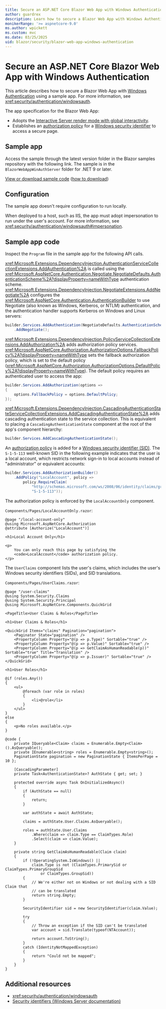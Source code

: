 ```yaml
---
title: Secure an ASP.NET Core Blazor Web App with Windows Authentication
author: guardrex
description: Learn how to secure a Blazor Web App with Windows Authentication.
monikerRange: '>= aspnetcore-9.0'
ms.author: wpickett
ms.custom: mvc
ms.date: 03/25/2025
uid: blazor/security/blazor-web-app-windows-authentication
---
```

# Secure an ASP.NET Core Blazor Web App with Windows Authentication

<!-- UPDATE 10.0 - Enable after release

[!INCLUDE[](~/includes/not-latest-version-without-not-supported-content.md)]

-->

This article describes how to secure a Blazor Web App with [Windows Authentication](/windows-server/security/windows-authentication/windows-authentication-overview) using a sample app. For more information, see <xref:security/authentication/windowsauth>.

The app specification for the Blazor Web App:

* Adopts the [Interactive Server render mode with global interactivity](xref:blazor/components/render-modes).
* Establishes an [authorization policy](xref:security/authorization/policies) for a [Windows security identifier](/windows-server/identity/ad-ds/manage/understand-security-identifiers) to access a secure page.

## Sample app

Access the sample through the latest version folder in the Blazor samples repository with the following link. The sample is in the `BlazorWebAppWinAuthServer` folder for .NET 9 or later.

[View or download sample code](https://github.com/dotnet/blazor-samples) ([how to download](xref:blazor/fundamentals/index#sample-apps))

## Configuration

The sample app doesn't require configuration to run locally.

When deployed to a host, such as IIS, the app must adopt impersonation to run under the user's account. For more information, see <xref:security/authentication/windowsauth#impersonation>.

## Sample app code

Inspect the `Program` file in the sample app for the following API calls.

<xref:Microsoft.Extensions.DependencyInjection.AuthenticationServiceCollectionExtensions.AddAuthentication%2A> is called using the <xref:Microsoft.AspNetCore.Authentication.Negotiate.NegotiateDefaults.AuthenticationScheme%2A?displayProperty=nameWithType> authentication scheme. <xref:Microsoft.Extensions.DependencyInjection.NegotiateExtensions.AddNegotiate%2A> configures the <xref:Microsoft.AspNetCore.Authentication.AuthenticationBuilder> to use Negotiate (also known as Windows, Kerberos, or NTLM) authentication, and the authentication handler supports Kerberos on Windows and Linux servers:

```csharp
builder.Services.AddAuthentication(NegotiateDefaults.AuthenticationScheme)
    .AddNegotiate();
```

<xref:Microsoft.Extensions.DependencyInjection.PolicyServiceCollectionExtensions.AddAuthorization%2A> adds authorization policy services. <xref:Microsoft.AspNetCore.Authorization.AuthorizationOptions.FallbackPolicy%2A?displayProperty=nameWithType> sets the fallback authorization policy, which is set to the default policy (<xref:Microsoft.AspNetCore.Authorization.AuthorizationOptions.DefaultPolicy%2A?displayProperty=nameWithType>). The default policy requires an authenticated user to access the app:

```csharp
builder.Services.AddAuthorization(options =>
{
    options.FallbackPolicy = options.DefaultPolicy;
});
```

<xref:Microsoft.Extensions.DependencyInjection.CascadingAuthenticationStateServiceCollectionExtensions.AddCascadingAuthenticationState%2A> adds cascading authentication state to the service collection. This is equivalent to placing a `CascadingAuthenticationState` component at the root of the app's component hierarchy:

```csharp
builder.Services.AddCascadingAuthenticationState();
```

An [authorization policy](xref:security/authorization/policies) is added for a [Windows security identifier (SID)](/windows-server/identity/ad-ds/manage/understand-security-identifiers). The `S-1-5-113` well-known SID in the following example indicates that the user is a local account, which restricts network sign-in to local accounts instead of "administrator" or equivalent accounts:

```csharp
builder.Services.AddAuthorizationBuilder()
    .AddPolicy("LocalAccount", policy =>
        policy.RequireClaim(
            "http://schemas.microsoft.com/ws/2008/06/identity/claims/groupsid",
            "S-1-5-113"));   
```

The authorization policy is enforced by the `LocalAccountOnly` component.

`Components/Pages/LocalAccountOnly.razor`:

```razor
@page "/local-account-only"
@using Microsoft.AspNetCore.Authorization
@attribute [Authorize("LocalAccount")]

<h1>Local Account Only</h1>

<p>
    You can only reach this page by satisfying the
    <code>LocalAccount</code> authorization policy.
</p>
```

The `UserClaims` component lists the user's claims, which includes the user's Windows security identifiers (SIDs), and SID translations.

`Components/Pages/UserClaims.razor`:

```razor
@page "/user-claims"
@using System.Security.Claims
@using System.Security.Principal
@using Microsoft.AspNetCore.Components.QuickGrid

<PageTitle>User Claims & Roles</PageTitle>

<h1>User Claims & Roles</h1>

<QuickGrid Items="claims" Pagination="pagination">
    <Paginator State="pagination" />
    <PropertyColumn Property="@(p => p.Type)" Sortable="true" />
    <PropertyColumn Property="@(p => p.Value)" Sortable="true" />
    <PropertyColumn Property="@(p => GetClaimAsHumanReadable(p))" Sortable="true" Title="Translation" />
    <PropertyColumn Property="@(p => p.Issuer)" Sortable="true" />
</QuickGrid>

<h1>User Roles</h1>

@if (roles.Any())
{
    <ul>
        @foreach (var role in roles)
        {
            <li>@role</li>
        }
    </ul>
}
else
{
    <p>No roles available.</p>
}

@code {
    private IQueryable<Claim> claims = Enumerable.Empty<Claim>().AsQueryable();
    private IEnumerable<string> roles = Enumerable.Empty<string>();
    PaginationState pagination = new PaginationState { ItemsPerPage = 10 };

    [CascadingParameter]
    private Task<AuthenticationState>? AuthState { get; set; }

    protected override async Task OnInitializedAsync()
    {
        if (AuthState == null)
        {
            return;
        }

        var authState = await AuthState;

        claims = authState.User.Claims.AsQueryable();

        roles = authState.User.Claims
            .Where(claim => claim.Type == ClaimTypes.Role)
            .Select(claim => claim.Value);
    }

    private string GetClaimAsHumanReadable(Claim claim)
    {
        if (!OperatingSystem.IsWindows() ||
            claim.Type is not (ClaimTypes.PrimarySid or ClaimTypes.PrimaryGroupSid
                or ClaimTypes.GroupSid))
        {
            // We're either not on Windows or not dealing with a SID Claim that
            // can be translated
            return string.Empty;
        }

        SecurityIdentifier sid = new SecurityIdentifier(claim.Value);

        try
        {
            // Throw an exception if the SID can't be translated
            var account = sid.Translate(typeof(NTAccount));

            return account.ToString();
        }
        catch (IdentityNotMappedException)
        {
            return "Could not be mapped";
        }
    }
}
```

## Additional resources

* <xref:security/authentication/windowsauth>
* [Security identifiers (Windows Server documentation)](/windows-server/identity/ad-ds/manage/understand-security-identifiers)
